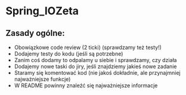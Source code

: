 # Spring_IOZeta

## Zasady ogólne:

* Obowiązkowe code review (2 ticki)  (sprawdzamy też testy!)
* Dodajemy testy do kodu (jeśli są potrzebne)
* Zanim coś dodamy to odpalamy u siebie i sprawdzamy, czy działa
* Dodajemy nowe taski do jiry, jeśli znajdziemy jakieś nowe zadanie
* Staramy się komentować kod (nie jakoś dokładnie, ale przynajmniej najważniejsze funkcje)
* W README powinny znaleźć się najważniejsze informacje 